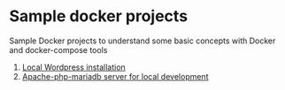 # Sample docker projects

Sample Docker projects to understand some basic concepts with Docker and docker-compose tools 

1. [Local Wordpress installation](wordpress)
2. [Apache-php-mariadb server for local development](phpapp)

